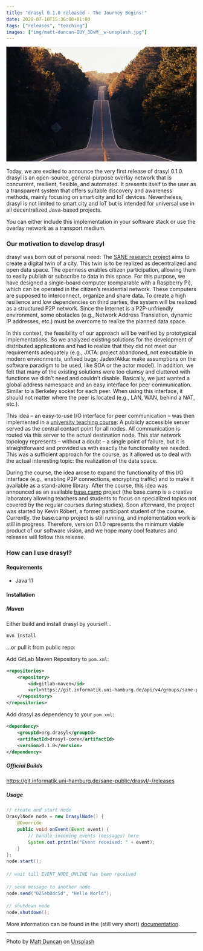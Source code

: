 ```yaml
---
title: "drasyl 0.1.0 released - The Journey Begins!"
date: 2020-07-10T15:36:00+01:00
tags: ["releases", "teaching"]
images: ["img/matt-duncan-IUY_3DvM__w-unsplash.jpg"]
---
```


![Highway 212 forest road](/img/matt-duncan-IUY_3DvM__w-unsplash.jpg)

Today, we are excited to announce the very first release of drasyl 0.1.0.
drasyl is an open-source, general-purpose overlay network that is concurrent, resilient, flexible, and automated. It presents itself to the user as a transparent system that offers suitable discovery and awareness methods, mainly focusing on smart city and IoT devices.
Nevertheless, drasyl is not limited to smart city and IoT but is intended for universal use in all decentralized Java-based projects.

<!--more-->

You can either include this implementation in your software stack or use the overlay network as a transport medium.

### Our motivation to develop drasyl

drasyl was born out of personal need:
The [SANE research project](https://sane.city) aims to create a digital twin of a city. This twin is to be realized as decentralized and open data space. The openness enables citizen participation, allowing them to easily publish or subscribe to data in this space. For this purpose, we have designed a single-board computer (comparable with a Raspberry Pi), which can be operated in the citizen’s residential network. These computers are supposed to interconnect, organize and share data. To create a high resilience and low dependencies on third parties, the system will be realized as a structured P2P network. Since the Internet is a P2P-unfriendly environment, some obstacles (e.g., Network Address Translation, dynamic IP addresses, etc.) must be overcome to realize the planned data space.

In this context, the feasibility of our approach will be verified by prototypical implementations. So we analyzed existing solutions for the development of distributed applications and had to realize that they did not meet our requirements adequately (e.g., JXTA: project abandoned, not executable in modern environments, unfixed bugs; Jadex/Akka: make assumptions on the software paradigm to be used, like SOA or the actor model). In addition, we felt that many of the existing solutions were too clumsy and cluttered with functions we didn’t need and couldn’t disable. Basically, we just wanted a global address namespace and an easy interface for peer communication. Similar to a Berkeley socket for each peer. When using this interface, it should not matter where the peer is located (e.g., LAN, WAN, behind a NAT, etc.).

This idea – an easy-to-use I/O interface for peer communication – was then implemented in a [university teaching course](https://vsis-www.informatik.uni-hamburg.de/vsis/teaching/coursekvv/491): A publicly accessible server served as the central contact point for all nodes. All communication is routed via this server to the actual destination node. This star network topology represents – without a doubt – a single point of failure, but it is straightforward and provided us with exactly the functionality we needed. This was a sufficient approach for the course, as it allowed us to deal with the actual interesting topic: the realization of the data space.

During the course, the idea arose to expand the functionality of this I/O interface (e.g., enabling P2P connections, encrypting traffic) and to make it available as a stand-alone library. After the course, this idea was announced as an available [base.camp](https://www.inf.uni-hamburg.de/en/inst/basecamp.html) project (the base.camp is a creative laboratory allowing teachers and students to focus on specialized topics not covered by the regular courses during studies). Soon afterward, the project was started by Kevin Röbert, a former participant student of the course.
Currently, the base.camp project is still running, and implementation work is still in progress. Therefore, version 0.1.0 represents the minimum viable product of our software vision, and we hope many cool features and releases will follow this release.

### How can I use drasyl?

#### Requirements

* Java 11

#### Installation

##### Maven

Either build and install drasyl by yourself...
```bash
mvn install
```

...or pull it from public repo:

Add GitLab Maven Repository to `pom.xml`:
```xml
<repositories>
    <repository>
        <id>gitlab-maven</id>
        <url>https://git.informatik.uni-hamburg.de/api/v4/groups/sane-public/-/packages/maven</url>
    </repository>
</repositories>
```

Add drasyl as dependency to your `pom.xml`:
```xml
<dependency>
    <groupId>org.drasyl</groupId>
    <artifactId>drasyl-core</artifactId>
    <version>0.1.0</version>
</dependency>
```

##### Official Builds

https://git.informatik.uni-hamburg.de/sane-public/drasyl/-/releases

##### Usage

```java
// create and start node
DrasylNode node = new DrasylNode() {
    @Override
    public void onEvent(Event event) {
        // handle incoming events (messages) here
        System.out.println("Event received: " + event);
    }
};
node.start();

// wait till EVENT_NODE_ONLINE has been received

// send message to another node
node.send("025eb0dc5d", "Hello World");

// shutdown node
node.shutdown();
```

More information can be found in the (still very short) [documentation](https://git.informatik.uni-hamburg.de/sane-public/drasyl/blob/v0.1.0/doc/README.md).

---

Photo by [Matt Duncan](https://unsplash.com/@foxxmd) on [Unsplash](https://unsplash.com/)